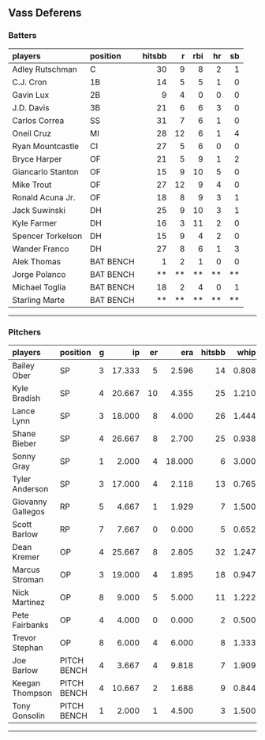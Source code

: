 ## Vass Deferens

### Batters

 
|players           |position  | hitsbb|  r| rbi| hr| sb| 
|:-----------------|:---------|------:|--:|---:|--:|--:| 
|Adley Rutschman   |C         |     30|  9|   8|  2|  1| 
|C.J. Cron         |1B        |     14|  5|   5|  1|  0| 
|Gavin Lux         |2B        |      9|  4|   0|  0|  0| 
|J.D. Davis        |3B        |     21|  6|   6|  3|  0| 
|Carlos Correa     |SS        |     31|  7|   6|  1|  0| 
|Oneil Cruz        |MI        |     28| 12|   6|  1|  4| 
|Ryan Mountcastle  |CI        |     27|  5|   6|  0|  0| 
|Bryce Harper      |OF        |     21|  5|   9|  1|  2| 
|Giancarlo Stanton |OF        |     15|  9|  10|  5|  0| 
|Mike Trout        |OF        |     27| 12|   9|  4|  0| 
|Ronald Acuna Jr.  |OF        |     18|  8|   9|  3|  1| 
|Jack Suwinski     |DH        |     25|  9|  10|  3|  1| 
|Kyle Farmer       |DH        |     16|  3|  11|  2|  0| 
|Spencer Torkelson |DH        |     15|  9|   4|  2|  0| 
|Wander Franco     |DH        |     27|  8|   6|  1|  3| 
|Alek Thomas       |BAT BENCH |      1|  2|   1|  0|  0| 
|Jorge Polanco     |BAT BENCH |     **| **|  **| **| **| 
|Michael Toglia    |BAT BENCH |     18|  2|   4|  0|  1| 
|Starling Marte    |BAT BENCH |     **| **|  **| **| **| 


* * *

### Pitchers

 
|players           |position    |  g|     ip| er|    era| hitsbb|  whip| so|  w| sv| 
|:-----------------|:-----------|--:|------:|--:|------:|------:|-----:|--:|--:|--:| 
|Bailey Ober       |SP          |  3| 17.333|  5|  2.596|     14| 0.808| 17|  1|  0| 
|Kyle Bradish      |SP          |  4| 20.667| 10|  4.355|     25| 1.210| 21|  1|  0| 
|Lance Lynn        |SP          |  3| 18.000|  8|  4.000|     26| 1.444| 11|  1|  0| 
|Shane Bieber      |SP          |  4| 26.667|  8|  2.700|     25| 0.938| 20|  3|  0| 
|Sonny Gray        |SP          |  1|  2.000|  4| 18.000|      6| 3.000|  1|  0|  0| 
|Tyler Anderson    |SP          |  3| 17.000|  4|  2.118|     13| 0.765| 19|  0|  0| 
|Giovanny Gallegos |RP          |  5|  4.667|  1|  1.929|      7| 1.500|  9|  0|  1| 
|Scott Barlow      |RP          |  7|  7.667|  0|  0.000|      5| 0.652| 10|  1|  3| 
|Dean Kremer       |OP          |  4| 25.667|  8|  2.805|     32| 1.247| 15|  1|  0| 
|Marcus Stroman    |OP          |  3| 19.000|  4|  1.895|     18| 0.947| 20|  2|  0| 
|Nick Martinez     |OP          |  8|  9.000|  5|  5.000|     11| 1.222|  9|  0|  0| 
|Pete Fairbanks    |OP          |  4|  4.000|  0|  0.000|      2| 0.500|  8|  0|  1| 
|Trevor Stephan    |OP          |  8|  6.000|  4|  6.000|      8| 1.333|  8|  0|  1| 
|Joe Barlow        |PITCH BENCH |  4|  3.667|  4|  9.818|      7| 1.909|  4|  0|  0| 
|Keegan Thompson   |PITCH BENCH |  4| 10.667|  2|  1.688|      9| 0.844| 17|  1|  1| 
|Tony Gonsolin     |PITCH BENCH |  1|  2.000|  1|  4.500|      3| 1.500|  3|  0|  0| 


* * *


